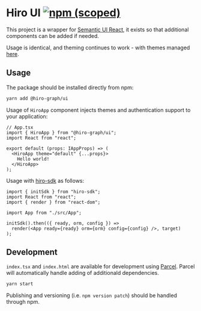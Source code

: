 # Hiro UI [![npm (scoped)](https://img.shields.io/npm/v/@hiro-graph/ui.svg)](https://www.npmjs.com/package/@hiro-graph/ui)

This project is a wrapper for [Semantic UI React](https://react.semantic-ui.com/), it exists so that additional components can be added if needed.

Usage is identical, and theming continues to work - with themes managed [here](https://github.com/arago/hiro-ui-themes).

## Usage

The package should be installed directly from npm:

```bash
yarn add @hiro-graph/ui
```

Usage of `HiroApp` component injects themes and authentication support to your application:

```tsx
// App.tsx
import { HiroApp } from "@hiro-graph/ui";
import React from "react";

export default (props: IAppProps) => (
  <HiroApp theme="default" {...props}>
    Hello world!
  </HiroApp>
);
```

Usage with [hiro-sdk](https://www.npmjs.com/package/hiro-sdk) as follows:

```tsx
import { initSdk } from "hiro-sdk";
import React from "react";
import { render } from "react-dom";

import App from "./src/App";

initSdk().then(({ ready, orm, config }) =>
  render(<App ready={ready} orm={orm} config={config} />, target)
);
```

## Development

`index.tsx` and `index.html` are available for development using [Parcel](https://parceljs.org/). Parcel will automatically handle adding of additionald dependencies.

```bash
yarn start
```

Publishing and versioning (i.e. `npm version patch`) should be handled through npm.
